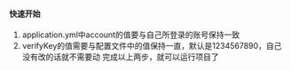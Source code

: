 #### 快速开始
1. application.yml中account的值要与自己所登录的账号保持一致
2. verifyKey的值需要与配置文件中的值保持一直，默认是1234567890，自己没有改的话就不需要动
完成以上两步，就可以运行项目了
